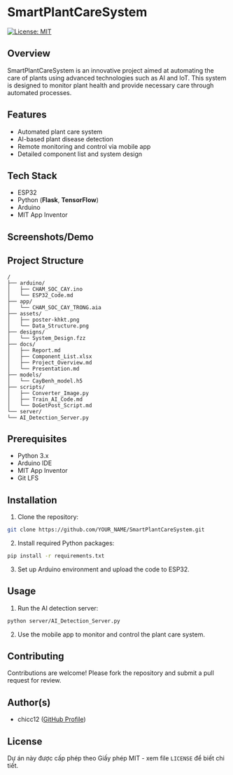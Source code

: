 #  SmartPlantCareSystem
[![License: MIT](https://img.shields.io/badge/License-MIT-yellow.svg)](https://opensource.org/licenses/MIT)

##  Overview
SmartPlantCareSystem is an innovative project aimed at automating the care of plants using advanced technologies such as AI and IoT. This system is designed to monitor plant health and provide necessary care through automated processes.

##  Features
- Automated plant care system
- AI-based plant disease detection
- Remote monitoring and control via mobile app
- Detailed component list and system design

##  Tech Stack
- ESP32
- Python (**Flask**, **TensorFlow**)
- Arduino
- MIT App Inventor

##  Screenshots/Demo
<!-- Người dùng sẽ tự thêm ảnh vào đây. Gợi ý: tạo thư mục 'assets/' hoặc 'images/' trong repo để chứa ảnh. Ví dụ: ![Mô tả ảnh](assets/screenshot.png) -->

##  Project Structure

```text
/
├── arduino/
│   ├── CHAM_SOC_CAY.ino
│   └── ESP32_Code.md
├── app/
│   └── CHAM_SOC_CAY_TRONG.aia
├── assets/
│   ├── poster-khkt.png
│   └── Data_Structure.png
├── designs/
│   └── System_Design.fzz
├── docs/
│   ├── Report.md
│   ├── Component_List.xlsx
│   ├── Project_Overview.md
│   └── Presentation.md
├── models/
│   └── CayBenh_model.h5
├── scripts/
│   ├── Converter_Image.py
│   ├── Train_AI_Code.md
│   └── DoGetPost_Script.md
└── server/
└── AI_Detection_Server.py

```

##  Prerequisites
- Python 3.x
- Arduino IDE
- MIT App Inventor
- Git LFS

##  Installation
1. Clone the repository:

```bash
git clone https://github.com/YOUR_NAME/SmartPlantCareSystem.git

```
2. Install required Python packages:

```bash
pip install -r requirements.txt

```
3. Set up Arduino environment and upload the code to ESP32.

##  Usage
1. Run the AI detection server:

```bash
python server/AI_Detection_Server.py

```
2. Use the mobile app to monitor and control the plant care system.

##  Contributing
Contributions are welcome! Please fork the repository and submit a pull request for review.

##  Author(s)
- chicc12 ([GitHub Profile](https://github.com/chicc12))

##  License
Dự án này được cấp phép theo Giấy phép MIT - xem file `LICENSE` để biết chi tiết.
